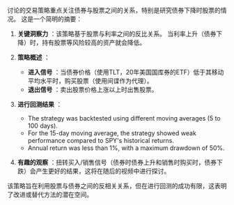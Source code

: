 讨论的交易策略重点关注债券与股票之间的关系，特别是研究债券下降时股票的情况。 这是一个简明的摘要：

1. **关键洞察力** ：该策略基于股票与利率之间的反比关系。 当利率上升（债券下降）时，持有股票等风险较高的资产就会降低。

2. **策略概述** ：
   - **进入信号** ：当债券价格（使用TLT，20年美国国库券的ETF）低于其移动平均水平时，购买股票（使用间谍作为代理）。
   - **退出信号** ：卖出股票价格上涨以上时出售股票。

3. **进行回测结果** ：
   - The strategy was backtested using different moving averages (5 to 100 days).
   - For the 15-day moving average, the strategy showed weak performance compared to SPY's historical returns.
   - Annual return was less than 1%, with a maximum drawdown of 50%.

4. **有趣的观察** ：扭转买入/销售信号（债券时债券上升和销售时购买时，债券下跌）会产生更好的结果，这将在随后的视频中进行探讨。

该策略旨在利用股票与债券之间的反相关关系，但在进行回测的成功有限，这表明了改进或替代方法的潜在空间。